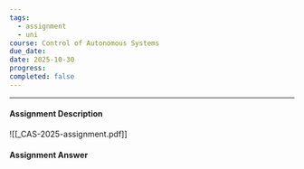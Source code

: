 ```yaml
---
tags:
  - assignment
  - uni
course: Control of Autonomous Systems
due_date:
date: 2025-10-30
progress:
completed: false
---
```

--- 
#### Assignment Description
![[_CAS-2025-assignment.pdf]]

#### Assignment Answer
